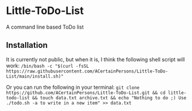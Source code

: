 # Little-ToDo-List
A command line based ToDo list

## Installation
It is currently not public, but when it is, I think the following shell script will work:
`/bin/bash -c "$(curl -fsSL https://raw.githubusercontent.com/ACertainPersons/Little-ToDo-List/main/install.sh)"`

Or you can run the following in your terminal:
`git clone https://github.com/ACertainPersons/Little-ToDo-List.git && cd little-todo-list && touch data.txt archive.txt && echo "Nothing to do ;) Use ./todo.sh -a to write in a new item" >> data.txt`
